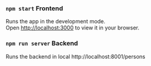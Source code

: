 ### `npm start` Frontend

Runs the app in the development mode.\
Open [http://localhost:3000](http://localhost:3000) to view it in your browser.

### `npm run server` Backend

Runs the backend in local
http://localhost:8001/persons
